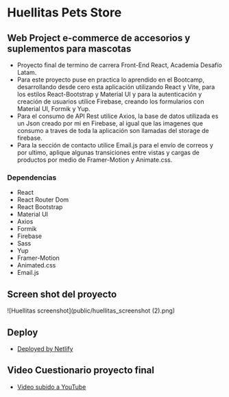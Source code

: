 # Huellitas Pets Store

## Web Project e-commerce de accesorios y suplementos para mascotas

* Proyecto final de termino de carrera Front-End React, Academia Desafío Latam.
* Para este proyecto puse en practica lo aprendido en el Bootcamp, desarrollando desde cero esta aplicación utilizando React y Vite, para los estilos React-Bootstrap y Material UI y para la autenticación y creación de usuarios utilice Firebase, creando los formularios con Material UI, Formik y Yup.
* Para el consumo de API Rest utilice Axios, la base de datos utilizada es un Json creado por mi en Firebase, al igual que las imagenes que consumo a traves de toda la aplicación son llamadas del storage de firebase.
* Para la sección de contacto utilice Email.js para el envío de correos y por ultimo, aplique algunas transiciones entre vistas y cargas de productos por medio de Framer-Motion y Animate.css.

### Dependencias

* React
* React Router Dom
* React Bootstrap
* Material UI
* Axios
* Formik
* Firebase
* Sass
* Yup
* Framer-Motion
* Animated.css
* Email.js

## Screen shot del proyecto

![Huellitas screenshot](public/huellitas_screenshot (2).png)

## Deploy

* [Deployed by Netlify](https://huellitas-petstore-last-deployed.netlify.app/)

## Video Cuestionario proyecto final

* [Video subido a YouTube](https://youtu.be/4n95frIfu44)